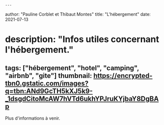 	---
author: "Pauline Corblet et Thibaut Montes"
title: "L'hébergement"
date: 2021-07-13
# description: "Infos utiles concernant l'hébergement."
tags: ["hébergement", "hotel", "camping", "airbnb", "gite"]
thumbnail: https://encrypted-tbn0.gstatic.com/images?q=tbn:ANd9GcTH5kXJ5k9-_1dsgdCitoMcAW7hVTd6ukhYPJruKYjbaY8DgBAp
---

Plus d'informations à venir.